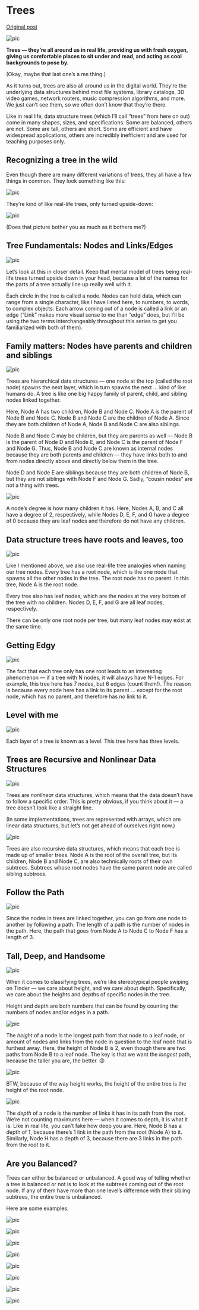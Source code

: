 # Trees

[Original post](http://asianbarbie.com/trees/)

![pic](http://asianbarbie.com/wp-content/uploads/2017/10/trees.jpg)

**Trees — they’re all around us in real life, providing us with fresh oxygen, giving us comfortable places to sit under and read, and acting as cool backgrounds to pose by.**

(Okay, maybe that last one’s a me thing.)

As it turns out, trees are also all around us in the digital world. They’re the underlying data structures behind most file systems, library catalogs, 3D video games, network routers, music compression algorithms, and more. We just can’t see them, so we often don’t know that they’re there.


Like in real life, data structure trees (which I’ll call “trees” from here on out) come in many shapes, sizes, and specifications. Some are balanced, others are not. Some are tall, others are short. Some are efficient and have widespread applications, others are incredibly inefficient and are used for teaching purposes only.

## Recognizing a tree in the wild

Even though there are many different variations of trees, they all have a few things in common. They look something like this:

![pic](http://asianbarbie.com/wp-content/uploads/2017/10/IMG_9280.jpg)

They’re kind of like real-life trees, only turned upside-down:

![pic](http://asianbarbie.com/wp-content/uploads/2017/10/IMG_7668.jpg)

(Does that picture bother you as much as it bothers me?)

## Tree Fundamentals: Nodes and Links/Edges

![pic](http://asianbarbie.com/wp-content/uploads/2017/10/IMG_9281.jpg)

Let’s look at this in closer detail. Keep that mental model of trees being real-life trees turned upside down in your head, because a lot of the names for the parts of a tree actually line up really well with it.

Each circle in the tree is called a node. Nodes can hold data, which can range from a single character, like I have listed here, to numbers, to words, to complex objects. Each arrow coming out of a node is called a link or an edge (“Link” makes more visual sense to me than “edge” does, but I’ll be using the two terms interchangeably throughout this series to get you familiarized with both of them).

## Family matters: Nodes have parents and children and siblings

![pic](http://asianbarbie.com/wp-content/uploads/2017/10/IMG_9282.jpg)

Trees are hierarchical data structures — one node at the top (called the root node) spawns the next layer, which in turn spawns the next … kind of like humans do. A tree is like one big happy family of parent, child, and sibling nodes linked together.

Here, Node A has two children, Node B and Node C. Node A is the parent of Node B and Node C. Node B and Node C are the children of Node A. Since they are both children of Node A, Node B and Node C are also siblings.

Node B and Node C may be children, but they are parents as well — Node B is the parent of Node D and Node E, and Node C is the parent of Node F and Node G. Thus, Node B and Node C are known as internal nodes because they are both parents and children — they have links both to and from nodes directly above and directly below them in the tree.

Node D and Node E are siblings because they are both children of Node B, but they are not siblings with Node F and Node G. Sadly, “cousin nodes” are not a thing with trees.

![pic](http://asianbarbie.com/wp-content/uploads/2017/10/IMG_9283.jpg)

A node’s degree is how many children it has. Here, Nodes A, B, and C all have a degree of 2, respectively, while Nodes D, E, F, and G have a degree of 0 because they are leaf nodes and therefore do not have any children.

## Data structure trees have roots and leaves, too

![pic](http://asianbarbie.com/wp-content/uploads/2017/10/IMG_9284.jpg)

Like I mentioned above, we also use real-life tree analogies when naming our tree nodes. Every tree has a root node, which is the one node that spawns all the other nodes in the tree. The root node has no parent. In this tree, Node A is the root node.

Every tree also has leaf nodes, which are the nodes at the very bottom of the tree with no children. Nodes D, E, F, and G are all leaf nodes, respectively.

There can be only one root node per tree, but many leaf nodes may exist at the same time.

## Getting Edgy

![pic](http://asianbarbie.com/wp-content/uploads/2017/10/IMG_9285.jpg)

The fact that each tree only has one root leads to an interesting phenomenon — if a tree with N nodes, it will always have N-1 edges. For example, this tree here has 7 nodes, but 6 edges (count them!). The reason is because every node here has a link to its parent … except for the root node, which has no parent, and therefore has no link to it.

## Level with me

![pic](http://asianbarbie.com/wp-content/uploads/2017/10/IMG_9305.jpg)

Each layer of a tree is known as a level. This tree here has three levels.

## Trees are Recursive and Nonlinear Data Structures

![pic](http://asianbarbie.com/wp-content/uploads/2017/10/IMG_9287.jpg)

Trees are *nonlinear* data structures, which means that the data doesn’t have to follow a specific order. This is pretty obvious, if you think about it — a tree doesn’t look like a straight line.

(In some implementations, trees are represented with arrays, which are linear data structures, but let’s not get ahead of ourselves right now.)

![pic](http://asianbarbie.com/wp-content/uploads/2017/10/IMG_9288.jpg)

Trees are also recursive data structures, which means that each tree is made up of smaller trees. Node A is the root of the overall tree, but its children, Node B and Node C, are also technically roots of their own subtrees. Subtrees whose root nodes have the same parent node are called sibling subtrees.

## Follow the Path

![pic](http://asianbarbie.com/wp-content/uploads/2017/10/IMG_9289.jpg)

Since the nodes in trees are linked together, you can go from one node to another by following a path. The length of a path is the number of nodes in the path. Here, the path that goes from Node A to Node C to Node F has a length of 3.

## Tall, Deep, and Handsome

![pic](http://asianbarbie.com/wp-content/uploads/2017/10/IMG_9290.jpg)

When it comes to classifying trees, we’re like stereotypical people swiping on Tinder — we care about height, and we care about depth. Specifically, we care about the heights and depths of specific nodes in the tree.

Height and depth are both numbers that can be found by counting the numbers of nodes and/or edges in a path.

![pic](http://asianbarbie.com/wp-content/uploads/2017/10/IMG_9291.jpg)

The *height* of a node is the longest path from that node to a leaf node, or amount of nodes and links from the node in question to the leaf node that is furthest away. Here, the height of Node B is 2, even though there are two paths from Node B to a leaf node. The key is that we want the *longest* path, because the taller you are, the better. 😉

![pic](http://asianbarbie.com/wp-content/uploads/2017/10/IMG_9292.jpg)

BTW, because of the way height works, the height of the entire tree is the height of the root node.

![pic](http://asianbarbie.com/wp-content/uploads/2017/10/IMG_9293.jpg)

The *depth* of a node is the number of links it has in its path from the root. We’re not counting maximums here — when it comes to depth, it is what it is. Like in real life, you can’t fake how deep you are. Here, Node B has a depth of 1, because there’s 1 link in the path from the root (Node A) to it. Similarly, Node H has a depth of 3, because there are 3 links in the path from the root to it.

## Are you Balanced?

Trees can either be balanced or unbalanced. A good way of telling whether a tree is balanced or not is to look at the subtrees coming out of the root node. If any of them have more than one level’s difference with their sibling subtrees, the entire tree is unbalanced.

Here are some examples:

![pic](http://asianbarbie.com/wp-content/uploads/2017/10/IMG_9294-1200x1456.jpg)

![pic](http://asianbarbie.com/wp-content/uploads/2017/10/IMG_9295.jpg)

![pic](http://asianbarbie.com/wp-content/uploads/2017/10/IMG_9296.jpg)

![pic](http://asianbarbie.com/wp-content/uploads/2017/10/IMG_9297.jpg)

![pic](http://asianbarbie.com/wp-content/uploads/2017/10/IMG_9298.jpg)

![pic](http://asianbarbie.com/wp-content/uploads/2017/10/IMG_9299.jpg)

![pic]()

![pic]()
